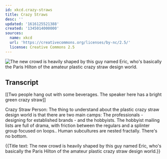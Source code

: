 ```yaml
---
id: xkcd.crazy-straws
title: Crazy Straws
desc: ''
updated: '1616125521388'
created: '1345014000000'
sources:
  name: xkcd
  url: 'https://creativecommons.org/licenses/by-nc/2.5/'
  license: Creative Commons 2.5
---
```

![The new crowd is heavily shaped by this guy named Eric, who's basically the Paris Hilton of the amateur plastic crazy straw design world.](https://imgs.xkcd.com/comics/crazy_straws.png)

## Transcript
[[Two people hang out with some beverages.  The speaker here has a bright green crazy straw]]

Crazy Straw Person: The thing to understand about the plastic crazy straw design world is that there are two main camps: The professionals - designing for established brands - and the hobbyists.  The hobbyist mailing lists are full of drama, with friction between the regulars and a splinter group focused on loops..
Human subcultures are nested fractally. There's no bottom.

{{Title text: The new crowd is heavily shaped by this guy named Eric, who's basically the Paris Hilton of the amateur plastic crazy straw design world.}}
